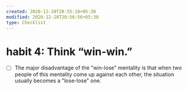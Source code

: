 ```yaml
---
created: 2020-12-28T20:55:18+05:30
modified: 2020-12-28T20:56:56+05:30
type: Checklist
---
```


# habit 4: Think “win-win.”

- [ ] The major disadvantage of the "win-lose" mentality is that when two people of this mentality come up against each other, the situation usually becomes a "lose-lose" one.